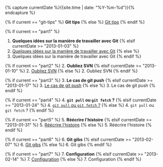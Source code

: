 {% capture currentDate %}{{site.time | date: "%Y-%m-%d"}}{% endcapture %}
<div class="post-list"><div class="name icon-pushpin">

{% if current == "git-tips" %}
**Git tips**
{% else %}
[Git tips](/article/2013-01-02/git-tips)
{% endif %}

</div><div class="list" markdown="true">

{% if current == "part1" %}
1. **Quelques idées sur la manière de travailler avec Git**
{% elsif currentDate >= "2013-01-03" %}
1. [Quelques idées sur la manière de travailler avec Git](/article/2013-01-03/git-tips-1)
{% else %}
1. Quelques idées sur la manière de travailler avec Git
{% endif %}

{% if current == "part2" %}
2. **Oubliez SVN**
{% elsif currentDate >= "2013-01-10" %}
2. [Oubliez SVN](/article/2013-01-10/git-tips-2)
{% else %}
2. Oubliez SVN
{% endif %}

{% if current == "part3" %}
3. **Le cas de git push**
{% elsif currentDate >= "2013-01-17" %}
3. [Le cas de git push](/article/2013-01-17/git-tips-3)
{% else %}
3. Le cas de git push
{% endif %}

{% if current == "part4" %}
4. **`git pull` ou `git fetch` ?**
{% elsif currentDate >= "2013-01-24" %}
4. [`git pull` ou `git fetch` ?](/article/2013-01-24/git-tips-4)
{% else %}
4. `git pull` ou `git fetch` ?
{% endif %}

{% if current == "part5" %}
5. **Réécrire l'histoire**
{% elsif currentDate >= "2013-01-31" %}
5. [Réécrire l'histoire](/article/2013-01-31/git-tips-5)
{% else %}
5. Réécrire l'histoire
{% endif %}

{% if current == "part6" %}
6. **Git gibs**
{% elsif currentDate >= "2013-02-07" %}
6. [Git gibs](/article/2013-02-07/git-tips-6)
{% else %}
6. Git gibs
{% endif %}

{% if current == "part7" %}
7. **Configuration**
{% elsif currentDate >= "2013-02-14" %}
7. [Configuration](/article/2013-02-14/git-tips-7)
{% else %}
7. Configuration
{% endif %}

</div></div>
